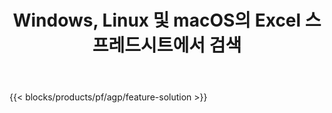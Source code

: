 ﻿---
title: Windows, Linux 및 macOS의 Excel 스프레드시트에서 검색 
weight: 7730
url: /ko/search
description: XLS, XLSX 및 ODS 파일의 텍스트 검색을 위한 무료 앱 및 API
---
{{< blocks/products/pf/agp/feature-solution >}} 

